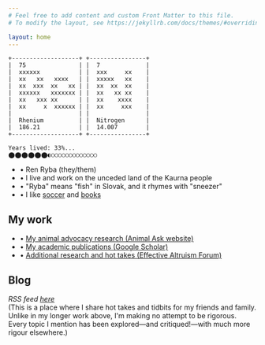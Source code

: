 ```yaml
---
# Feel free to add content and custom Front Matter to this file.
# To modify the layout, see https://jekyllrb.com/docs/themes/#overriding-theme-defaults

layout: home
---
```

~~~
+-------------------+ +----------------+
|  75               | |  7             |
|  xxxxxx           | |  xxx     xx    |
|  xx   xx   xxxx   | |  xxxxx   xx    |
|  xx  xxx  xx   xx | |  xx  xx  xx    |
|  xxxxxx   xxxxxxx | |  xx   xx xx    |
|  xx   xxx xx      | |  xx    xxxx    |
|  xx     x  xxxxxx | |  xx     xxx    |
|                   | |                |
|  Rhenium          | |  Nitrogen      |
|  186.21           | |  14.007        |
+-------------------+ +----------------+

Years lived: 33%...
⬤⬤⬤⬤⬤⬤◐○○○○○○○○○○○○○
~~~

* • Ren Ryba (they/them)
* • I live and work on the unceded land of the Kaurna people
* • "Ryba" means "fish" in Slovak, and it rhymes with "sneezer"
* • I like [soccer](soccer.html) and [books](books.html)

## My work
* • [My animal advocacy research (Animal Ask website)](https://www.animalask.org/research)
* • [My academic publications (Google Scholar)](https://www.scholar.google.com/citations?hl=en&user=hCCZcZYAAAAJ&view_op=list_works&sortby=pubdate)
* • [Additional research and hot takes (Effective Altruism Forum)](https://forum.effectivealtruism.org/users/ren-ryba)

## Blog
*RSS feed [here](feed.xml)*  
(This is a place where I share hot takes and tidbits for my friends and family. Unlike in my longer work above, I'm making no attempt to be rigorous. Every topic I mention has been explored—and critiqued!—with much more rigour elsewhere.)  
